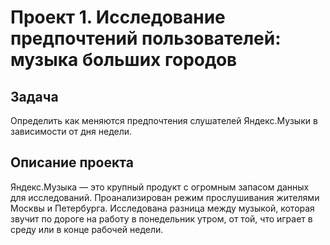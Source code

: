 # Проект 1. Исследование предпочтений пользователей: музыка больших городов

## Задача
Определить как меняются предпочтения слушателей Яндекс.Музыки в зависимости от дня недели.

## Описание проекта
Яндекс.Музыка — это крупный продукт с огромным запасом данных для исследований. 
Проанализирован режим прослушивания жителями Москвы и Петербурга.
Исследована разница между музыкой, которая звучит по дороге на работу в понедельник утром, от той, что играет в среду или в конце рабочей недели.